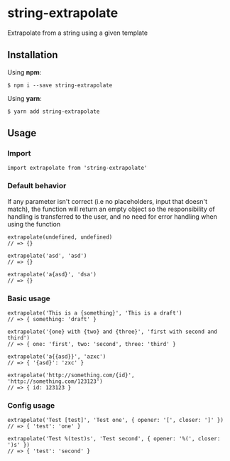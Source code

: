 # string-extrapolate

Extrapolate from a string using a given template

## Installation

Using **npm**:

```
$ npm i --save string-extrapolate
```

Using **yarn**:

```
$ yarn add string-extrapolate
```

## Usage

### Import

```
import extrapolate from 'string-extrapolate'
```

### Default behavior

If any parameter isn't correct (i.e no placeholders, input that doesn't match), the function will return an empty object so the responsibility of handling is transferred to the user, and no need for error handling when using the function

```
extrapolate(undefined, undefined)
// => {}

extrapolate('asd', 'asd')
// => {}

extrapolate('a{asd}', 'dsa')
// => {}
```


### Basic usage

```
extrapolate('This is a {something}', 'This is a draft')
// => { something: 'draft' }

extrapolate('{one} with {two} and {three}', 'first with second and third')
// => { one: 'first', two: 'second', three: 'third' }

extrapolate('a{{asd}}', 'azxc')
// => { '{asd}': 'zxc' }

extrapolate('http://something.com/{id}', 'http://something.com/123123')
// => { id: 123123 }
```

### Config usage

```
extrapolate('Test [test]', 'Test one', { opener: '[', closer: ']' })
// => { 'test': 'one' }

extrapolate('Test %(test)s', 'Test second', { opener: '%(', closer: ')s' })
// => { 'test': 'second' }
```

